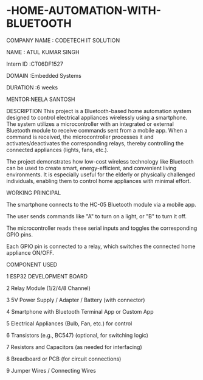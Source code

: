 # -HOME-AUTOMATION-WITH-BLUETOOTH

COMPANY NAME : CODETECH IT SOLUTION

NAME : ATUL KUMAR SINGH

Intern ID :CT06DF1527

DOMAIN :Embedded Systems

DURATION :6 weeks

MENTOR:NEELA SANTOSH

DESCRIPTION
This project is a Bluetooth-based home automation system designed to control electrical appliances wirelessly using a smartphone. The system utilizes a microcontroller with an integrated or external Bluetooth module to receive commands sent from a mobile app. When a command is received, the microcontroller processes it and activates/deactivates the corresponding relays, thereby controlling the connected appliances (lights, fans, etc.).

The project demonstrates how low-cost wireless technology like Bluetooth can be used to create smart, energy-efficient, and convenient living environments. It is especially useful for the elderly or physically challenged individuals, enabling them to control home appliances with minimal effort.

WORKING PRINCIPAL

The smartphone connects to the HC-05 Bluetooth module via a mobile app.

The user sends commands like "A" to turn on a light, or "B" to turn it off.

The microcontroller reads these serial inputs and toggles the corresponding GPIO pins.

Each GPIO pin is connected to a relay, which switches the connected home appliance ON/OFF.

COMPONENT USED

1 ESP32 DEVELOPMENT BOARD

2 Relay Module (1/2/4/8 Channel)

3 5V Power Supply / Adapter / Battery (with connector)

4 Smartphone with Bluetooth Terminal App or Custom App

5 Electrical Appliances (Bulb, Fan, etc.) for control

6 Transistors (e.g., BC547) (optional, for switching logic)

7 Resistors and Capacitors (as needed for interfacing)

8 Breadboard or PCB (for circuit connections)

9 Jumper Wires / Connecting Wires
